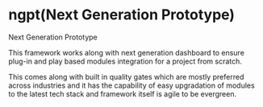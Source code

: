 # ngpt(Next Generation Prototype)
Next Generation Prototype

This framework works along with next generation dashboard to ensure plug-in and play based
modules integration for a project from scratch.

This comes along with built in quality gates which are mostly preferred across industries and it
has the capability of easy upgradation of modules to the latest tech stack and framework itself is agile to be evergreen.
